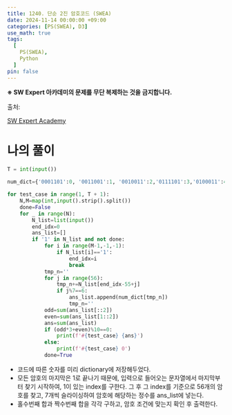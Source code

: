 ```yaml
---
title: 1240. 단순 2진 암호코드 (SWEA)
date: 2024-11-14 00:00:00 +09:00
categories: [PS(SWEA), D3]
use_math: true
tags:
  [
    PS(SWEA),
    Python
  ]
pin: false
---
```


**※ SW Expert 아카데미의 문제를 무단 복제하는 것을 금지합니다.**

출처: 

[SW Expert Academy](https://swexpertacademy.com/main/code/problem/problemDetail.do?problemLevel=3&contestProbId=AV15FZuqAL4CFAYD&categoryId=AV15FZuqAL4CFAYD&categoryType=CODE&problemTitle=&orderBy=INQUERY_COUNT&selectCodeLang=PYTHON&select-1=3&pageSize=10&pageIndex=1)

# 나의 풀이

```python
T = int(input())

num_dict={'0001101':0, '0011001':1, '0010011':2,'0111101':3,'0100011':4,'0110001':5,'0101111':6,'0111011':7,'0110111':8,'0001011':9}

for test_case in range(1, T + 1):
    N,M=map(int,input().strip().split())
    done=False
    for _ in range(N):
        N_list=list(input())
        end_idx=0
        ans_list=[]
        if '1' in N_list and not done:
            for i in range(M-1,-1,-1):
                if N_list[i]=='1':
                    end_idx=i
                    break
            tmp_n=''
            for j in range(56):
                tmp_n+=N_list[end_idx-55+j]
                if j%7==6:
                    ans_list.append(num_dict[tmp_n])
                    tmp_n=''
            odd=sum(ans_list[::2])
            even=sum(ans_list[1::2])
            ans=sum(ans_list)
            if (odd*3+even)%10==0:
                print(f'#{test_case} {ans}')
            else:
                print(f'#{test_case} 0')
            done=True
```

- 코드에 따른 숫자를 미리 dictionary에 저장해두었다.
- 모든 암호의 마지막은 1로 끝나기 때문에, 입력으로 들어오는 문자열에서 마지막부터 찾기 시작하여, 1이 있는 index를 구한다. 그 후 그 index를 기준으로 56개의 암호를 찾고, 7개씩 슬라이싱하여 암호에 해당하는 정수를 ans_list에 넣는다.
- 홀수번째 합과 짝수번째 합을 각각 구하고, 암호 조건에 맞는지 확인 후 출력한다.